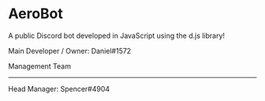 # AeroBot
A public Discord bot developed in JavaScript using the d.js library!

Main Developer / Owner: Daniel#1572

Management Team
_________________

Head Manager: Spencer#4904
